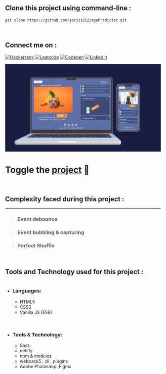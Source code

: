 ## Clone this project using command-line :

```bash
git clone https://github.com/jorjis212/agePredictor.git
```

<br>

## Connect me on :

[![Hackerrank][hackerrank-shield]][hackerrank-url]
[![Leetcode][leetcode-shield]][leetcode-url]
[![Codepen][codepen-shield]][codepen-url]
[![LinkedIn][linkedin-shield]][linkedin-url]

![project Overview,](/src/assets/images/minimalisticMoc@HD.png)

# Toggle the [project](https://predictmyage.netlify.app/ "predict my age") 👋

<br>

## Complexity faced during this project :

---

> ### Event debounce

> ### Event bubbling & capturing

> ### Perfect Shuffle

<br>

## Tools and Technology used for this project :

#

- ### Languages:
  - HTML5
  - CSS3
  - Vanilla JS (ES6)

<br>

- ### Tools & Technology:

  - Sass
  - netlify
  - npm & modules
  - webpack5 , cli , plugins
  - Adobe Photoshop ,Figma

<!-- MARKDOWN LINKS & IMAGES -->

[hackerrank-shield]: https://img.shields.io/badge/-Hackerrank-black.svg?style=flat-square&logo=hackerrank&color=555&logoColor=white
[hackerrank-url]: https://www.hackerrank.com/_jorjis
[leetcode-shield]: https://img.shields.io/badge/-Leetcode-black.svg?style=flat-square&logo=leetcode&color=555&logoColor=white
[leetcode-url]: https://leetcode.com/_jorjis/
[codepen-shield]: https://img.shields.io/badge/-Codepen-black.svg?style=flat-square&logo=codepen&color=555&logoColor=white
[codepen-url]: https://instagram.com/learnwithsumit
[linkedin-shield]: https://img.shields.io/badge/-LinkedIn-black.svg?style=flat-square&logo=linkedin&colorB=555
[linkedin-url]: https://www.linkedin.com/in/jorjis-hasan-4163a81a4/
